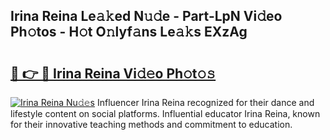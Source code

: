 ## Irina Reina Le𝚊𝚔ed N𝚞𝚍e - Part-LpN Vi𝚍eo Ph𝚘tos - H𝚘t O𝚗lyf𝚊ns Le𝚊𝚔s EXzAg

# <h2><a href="http://hf63v5.feru.top/?c=Irina+Reina">🔗 👉 🔴 Irina Reina Vi𝚍𝚎o Ph𝚘t𝚘𝚜</a></h2>

[![Irina Reina Nu𝚍𝚎s](https://i.imgur.com/0TWrTi3.gif)](http://hf63v5.feru.top/?c=Irina+Reina)
Influencer Irina Reina recognized for their dance and lifestyle content on social platforms. Influential educator Irina Reina, known for their innovative teaching methods and commitment to education. 

